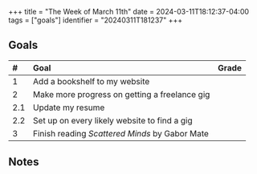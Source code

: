 +++
title      = "The Week of March 11th"
date       = 2024-03-11T18:12:37-04:00
tags       = ["goals"]
identifier = "20240311T181237"
+++

## Goals
| #   | Goal                                           | Grade |
|:----|:-----------------------------------------------|:------|
| 1   | Add a bookshelf to my website                  |       |
| 2   | Make more progress on getting a freelance gig  |       |
| 2.1 | Update my resume                               |       |
| 2.2 | Set up on every likely website to find a gig   |       |
| 3   | Finish reading *Scattered Minds* by Gabor Mate |       |

## Notes
